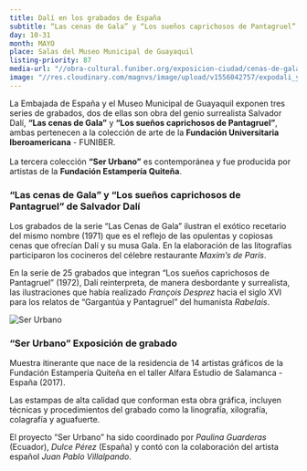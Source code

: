 ```yaml
---
title: Dalí en los grabados de España
subtitle: “Las cenas de Gala” y “Los sueños caprichosos de Pantagruel” + “Ser urbano”
day: 10-31
month: MAYO
place: Salas del Museo Municipal de Guayaquil
listing-priority: 87
media-url: "//obra-cultural.funiber.org/exposicion-ciudad/cenas-de-gala-suenos-caprichosos-de-pantagruel-salvador-dali-guayaquil/"
image: "//res.cloudinary.com/magnvs/image/upload/v1556042757/expodali_yz9wnp.jpg"
---
```


La Embajada de España y el Museo Municipal de Guayaquil exponen tres series de grabados, dos de ellas son obra del genio surrealista Salvador Dalí, **“Las cenas de Gala”** y **“Los sueños caprichosos de Pantagruel”**, ambas pertenecen a la colección de arte de la **Fundación Universitaria Iberoamericana** - FUNIBER.<br /><br />La tercera colección **“Ser Urbano”** es contemporánea y fue producida por artistas de la **Fundación Estampería Quiteña**.

### “Las cenas de Gala” y “Los sueños caprichosos de Pantagruel” de Salvador Dalí

Los grabados de la serie “Las Cenas de Gala” ilustran el exótico recetario del mismo nombre (1971) que es el reflejo de las opulentas y copiosas cenas que ofrecían Dalí y su musa Gala. En la elaboración de las litografías participaron los cocineros del célebre restaurante *Maxim’s de París*.

En la serie de 25 grabados que integran “Los sueños caprichosos de Pantagruel” (1972), Dalí reinterpreta, de manera desbordante y surrealista, las ilustraciones que había realizado *François Desprez* hacia el siglo XVI para los relatos de “Gargantúa y Pantagruel” del humanista *Rabelais*.

![Ser Urbano](//res.cloudinary.com/magnvs/image/upload/v1554261811/tziushjnec6c2dvy7ixh.jpg)

### “Ser Urbano” Exposición de grabado

Muestra itinerante que nace de la residencia de 14 artistas gráficos de la Fundación Estampería Quiteña en el taller Alfara Estudio de Salamanca - España (2017).

Las estampas de alta calidad que conforman esta obra gráfica, incluyen técnicas y procedimientos del grabado como la linografía, xilografía, colagrafía y aguafuerte.

El proyecto “Ser Urbano” ha sido coordinado por *Paulina Guarderas* (Ecuador), *Dulce Pérez* (España) y contó con la colaboración del artista español *Juan Pablo Villalpando*.
